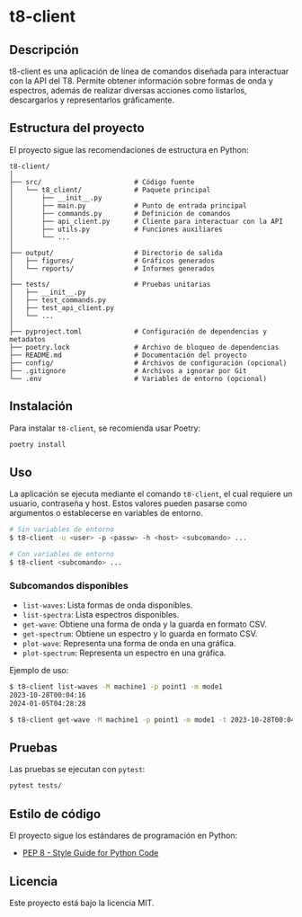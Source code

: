 # t8-client

## Descripción

t8-client es una aplicación de línea de comandos diseñada para interactuar con la API del T8. Permite obtener información sobre formas de onda y espectros, además de realizar diversas acciones como listarlos, descargarlos y representarlos gráficamente.

## Estructura del proyecto

El proyecto sigue las recomendaciones de estructura en Python:

```
t8-client/
│
├── src/                       # Código fuente
│   └── t8_client/             # Paquete principal
│       ├── __init__.py
│       ├── main.py            # Punto de entrada principal
│       ├── commands.py        # Definición de comandos
│       ├── api_client.py      # Cliente para interactuar con la API
│       ├── utils.py           # Funciones auxiliares
│       └── ...
│
├── output/                    # Directorio de salida
│   ├── figures/               # Gráficos generados
│   └── reports/               # Informes generados
│
├── tests/                     # Pruebas unitarias
│   ├── __init__.py
│   ├── test_commands.py
│   ├── test_api_client.py
│   └── ...
│
├── pyproject.toml             # Configuración de dependencias y metadatos
├── poetry.lock                # Archivo de bloqueo de dependencias
├── README.md                  # Documentación del proyecto
├── config/                    # Archivos de configuración (opcional)
├── .gitignore                 # Archivos a ignorar por Git
└── .env                       # Variables de entorno (opcional)
```

## Instalación

Para instalar `t8-client`, se recomienda usar Poetry:

```sh
poetry install
```

## Uso

La aplicación se ejecuta mediante el comando `t8-client`, el cual requiere un usuario, contraseña y host. Estos valores pueden pasarse como argumentos o establecerse en variables de entorno.

```sh
# Sin variables de entorno
$ t8-client -u <user> -p <passw> -h <host> <subcomando> ...

# Con variables de entorno
$ t8-client <subcomando> ...
```

### Subcomandos disponibles

- `list-waves`: Lista formas de onda disponibles.
- `list-spectra`: Lista espectros disponibles.
- `get-wave`: Obtiene una forma de onda y la guarda en formato CSV.
- `get-spectrum`: Obtiene un espectro y lo guarda en formato CSV.
- `plot-wave`: Representa una forma de onda en una gráfica.
- `plot-spectrum`: Representa un espectro en una gráfica.

Ejemplo de uso:

```sh
$ t8-client list-waves -M machine1 -p point1 -m mode1
2023-10-28T00:04:16
2024-01-05T04:28:28
```

```sh
$ t8-client get-wave -M machine1 -p point1 -m mode1 -t 2023-10-28T00:04:16
```

## Pruebas

Las pruebas se ejecutan con `pytest`:

```sh
pytest tests/
```

## Estilo de código

El proyecto sigue los estándares de programación en Python:

- [PEP 8 - Style Guide for Python Code](https://peps.python.org/pep-0008/)

## Licencia

Este proyecto está bajo la licencia MIT.
